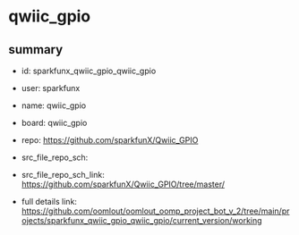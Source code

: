 # qwiic_gpio
 
## summary 
* id: sparkfunx_qwiic_gpio_qwiic_gpio
* user: sparkfunx
* name: qwiic_gpio
* board: qwiic_gpio
* repo: https://github.com/sparkfunX/Qwiic_GPIO



* src_file_repo_sch: 
* src_file_repo_sch_link: https://github.com/sparkfunX/Qwiic_GPIO/tree/master/
* full details link: https://github.com/oomlout/oomlout_oomp_project_bot_v_2/tree/main/projects/sparkfunx_qwiic_gpio_qwiic_gpio/current_version/working  








